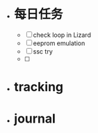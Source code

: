 - # 每日任务
	- [ ] check loop in Lizard
	- [ ] eeprom emulation
	- [ ] ssc try
	- [ ] 
- # tracking
- # journal

